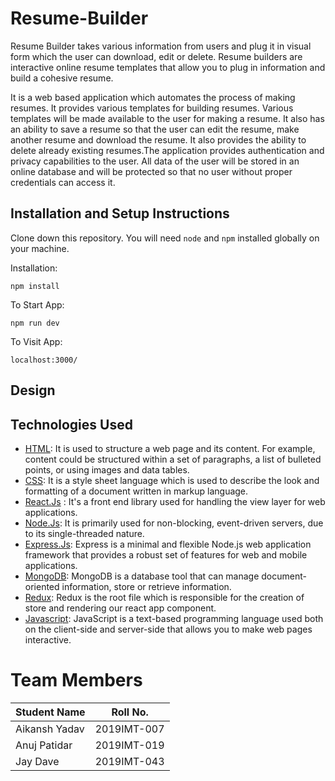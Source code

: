 # Resume-Builder
Resume Builder takes various information from users and plug it in visual form which the user can download, edit or delete. Resume builders are interactive online resume templates that allow you to plug in information and build a cohesive resume.

It is a web based application which automates the process of making resumes. It provides various templates for building resumes.
Various templates will be made available to the user for making a resume. It also has an ability to save a resume so that the user can edit the resume, make another resume and download the resume. It also provides the ability to delete already existing resumes.The application provides authentication and privacy capabilities to the user. All data of the user will be stored in an online database and will be protected so that no user without proper credentials can access it.

## Installation and Setup Instructions
Clone down this repository. You will need `node` and `npm` installed globally on your machine.  

Installation:

`npm install`   

To Start App:

`npm run dev`  

To Visit App:

`localhost:3000/`  

## Design


## Technologies Used
* [HTML](https://devdocs.io/html/): It is used to structure a web page and its content. For example, content could be structured within a set of paragraphs, a list of bulleted points, or using images and data tables.
* [CSS](https://devdocs.io/css/): It is a style sheet language which is used to describe the look and formatting of a document written in markup language.
* [React.Js](https://github.com/reactjs/reactjs.org "Reactjs") : It's a front end library used for handling the view layer for web applications.
* [Node.Js](https://github.com/nodejs/node "NodeJs"): It is primarily used for non-blocking, event-driven servers, due to its single-threaded nature.
* [Express.Js](https://expressjs.com/en/5x/api.html): Express is a minimal and flexible Node.js web application framework that provides a robust set of features for web and mobile applications.
* [MongoDB](https://docs.mongodb.com/ "MongoDB"): MongoDB is a database tool that can manage document-oriented information, store or retrieve information.
* [Redux](https://github.com/reduxjs/redux "Redux"): Redux is the root file which is responsible for the creation of store and rendering our react app component.
* [Javascript](https://devdocs.io/javascript/): JavaScript is a text-based programming language used both on the client-side and server-side that allows you to make web pages interactive.


# Team Members

Student Name | Roll No.
---|---
Aikansh Yadav | 2019IMT-007
Anuj Patidar | 2019IMT-019
Jay Dave | 2019IMT-043
